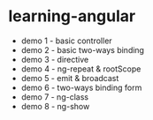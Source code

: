 # learning-angular

- demo 1 - basic controller
- demo 2 - basic two-ways binding
- demo 3 - directive
- demo 4 - ng-repeat & rootScope
- demo 5 - emit & broadcast
- demo 6 - two-ways binding form
- demo 7 - ng-class
- demo 8 - ng-show
